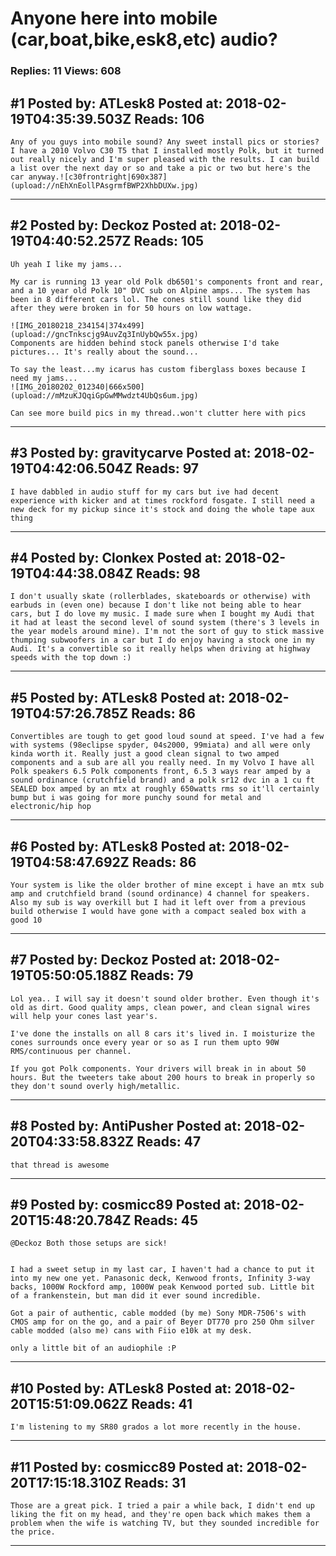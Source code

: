 # Anyone here into mobile (car,boat,bike,esk8,etc) audio?

### Replies: 11 Views: 608

## \#1 Posted by: ATLesk8 Posted at: 2018-02-19T04:35:39.503Z Reads: 106

```
Any of you guys into mobile sound? Any sweet install pics or stories? I have a 2010 Volvo C30 T5 that I installed mostly Polk, but it turned out really nicely and I'm super pleased with the results. I can build a list over the next day or so and take a pic or two but here's the car anyway.![c30frontright|690x387](upload://nEhXnEollPAsgrmfBWP2XhbDUXw.jpg)
```

---
## \#2 Posted by: Deckoz Posted at: 2018-02-19T04:40:52.257Z Reads: 105

```
Uh yeah I like my jams...

My car is running 13 year old Polk db6501's components front and rear, and a 10 year old Polk 10" DVC sub on Alpine amps... The system has been in 8 different cars lol. The cones still sound like they did after they were broken in for 50 hours on low wattage.

![IMG_20180218_234154|374x499](upload://gncTnkscjg9AuvZq3InUybQw55x.jpg)
Components are hidden behind stock panels otherwise I'd take pictures... It's really about the sound...

To say the least...my icarus has custom fiberglass boxes because I need my jams...
![IMG_20180202_012340|666x500](upload://mMzuKJQqiGpGwMMwdzt4UbQs6um.jpg)

Can see more build pics in my thread..won't clutter here with pics
```

---
## \#3 Posted by: gravitycarve Posted at: 2018-02-19T04:42:06.504Z Reads: 97

```
I have dabbled in audio stuff for my cars but ive had decent experience with kicker and at times rockford fosgate. I still need a new deck for my pickup since it's stock and doing the whole tape aux thing
```

---
## \#4 Posted by: Clonkex Posted at: 2018-02-19T04:44:38.084Z Reads: 98

```
I don't usually skate (rollerblades, skateboards or otherwise) with earbuds in (even one) because I don't like not being able to hear cars, but I do love my music. I made sure when I bought my Audi that it had at least the second level of sound system (there's 3 levels in the year models around mine). I'm not the sort of guy to stick massive thumping subwoofers in a car but I do enjoy having a stock one in my Audi. It's a convertible so it really helps when driving at highway speeds with the top down :)
```

---
## \#5 Posted by: ATLesk8 Posted at: 2018-02-19T04:57:26.785Z Reads: 86

```
Convertibles are tough to get good loud sound at speed. I've had a few with systems (98eclipse spyder, 04s2000, 99miata) and all were only kinda worth it. Really just a good clean signal to two amped components and a sub are all you really need. In my Volvo I have all Polk speakers 6.5 Polk components front, 6.5 3 ways rear amped by a sound ordinance (crutchfield brand) and a polk sr12 dvc in a 1 cu ft SEALED box amped by an mtx at roughly 650watts rms so it'll certainly bump but i was going for more punchy sound for metal and electronic/hip hop
```

---
## \#6 Posted by: ATLesk8 Posted at: 2018-02-19T04:58:47.692Z Reads: 86

```
Your system is like the older brother of mine except i have an mtx sub amp and crutchfield brand (sound ordinance) 4 channel for speakers. Also my sub is way overkill but I had it left over from a previous build otherwise I would have gone with a compact sealed box with a good 10
```

---
## \#7 Posted by: Deckoz Posted at: 2018-02-19T05:50:05.188Z Reads: 79

```
Lol yea.. I will say it doesn't sound older brother. Even though it's old as dirt. Good quality amps, clean power, and clean signal wires will help your cones last year's.

I've done the installs on all 8 cars it's lived in. I moisturize the cones surrounds once every year or so as I run them upto 90W RMS/continuous per channel. 

If you got Polk components. Your drivers will break in in about 50 hours. But the tweeters take about 200 hours to break in properly so they don't sound overly high/metallic.
```

---
## \#8 Posted by: AntiPusher Posted at: 2018-02-20T04:33:58.832Z Reads: 47

```
that thread is awesome
```

---
## \#9 Posted by: cosmicc89 Posted at: 2018-02-20T15:48:20.784Z Reads: 45

```
@Deckoz Both those setups are sick! 


I had a sweet setup in my last car, I haven't had a chance to put it into my new one yet. Panasonic deck, Kenwood fronts, Infinity 3-way backs, 1000W Rockford amp, 1000W peak Kenwood ported sub. Little bit of a frankenstein, but man did it ever sound incredible. 

Got a pair of authentic, cable modded (by me) Sony MDR-7506's with CMOS amp for on the go, and a pair of Beyer DT770 pro 250 Ohm silver cable modded (also me) cans with Fiio e10k at my desk. 

only a little bit of an audiophile :P
```

---
## \#10 Posted by: ATLesk8 Posted at: 2018-02-20T15:51:09.062Z Reads: 41

```
I'm listening to my SR80 grados a lot more recently in the house.
```

---
## \#11 Posted by: cosmicc89 Posted at: 2018-02-20T17:15:18.310Z Reads: 31

```
Those are a great pick. I tried a pair a while back, I didn't end up liking the fit on my head, and they're open back which makes them a problem when the wife is watching TV, but they sounded incredible for the price.
```

---
